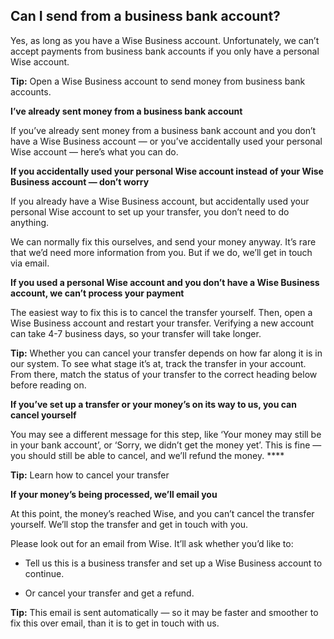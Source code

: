 ## Can I send from a business bank account?  
Yes, as long as you have a Wise Business account. Unfortunately, we can’t accept payments from business bank accounts if you only have a personal Wise account. 

**Tip:** Open a Wise Business account to send money from business bank accounts.

 **I’ve already sent money from a business bank account**

If you’ve already sent money from a business bank account and you don’t have a Wise Business account — or you’ve accidentally used your personal Wise account — here’s what you can do. 

**If you accidentally used your personal Wise account instead of your Wise Business account — don’t worry**

If you already have a Wise Business account, but accidentally used your personal Wise account to set up your transfer, you don’t need to do anything. 

We can normally fix this ourselves, and send your money anyway. It’s rare that we’d need more information from you. But if we do, we’ll get in touch via email.

 **If you used a personal Wise account and you don’t have a Wise Business account, we can’t process your payment**

The easiest way to fix this is to cancel the transfer yourself. Then, open a Wise Business account and restart your transfer. Verifying a new account can take 4-7 business days, so your transfer will take longer.

 **Tip:** Whether you can cancel your transfer depends on how far along it is in our system. To see what stage it’s at, track the transfer in your account. From there, match the status of your transfer to the correct heading below before reading on.

 **If you’ve set up a transfer or your money’s on its way to us, you can cancel yourself**

You may see a different message for this step, like ‘Your money may still be in your bank account’, or ‘Sorry, we didn’t get the money yet’. This is fine — you should still be able to cancel, and we’ll refund the money. ****

**Tip:** Learn how to cancel your transfer

 **If your money’s being processed, we’ll email you**

At this point, the money’s reached Wise, and you can’t cancel the transfer yourself. We’ll stop the transfer and get in touch with you. 

Please look out for an email from Wise. It’ll ask whether you’d like to:

  * Tell us this is a business transfer and set up a Wise Business account to continue.

  * Or cancel your transfer and get a refund.




 **Tip:** This email is sent automatically — so it may be faster and smoother to fix this over email, than it is to get in touch with us.
